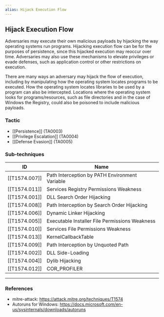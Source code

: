 ```yaml
---
alias: Hijack Execution Flow
---
```


## Hijack Execution Flow

Adversaries may execute their own malicious payloads by hijacking the way operating systems run programs. Hijacking execution flow can be for the purposes of persistence, since this hijacked execution may reoccur over time. Adversaries may also use these mechanisms to elevate privileges or evade defenses, such as application control or other restrictions on execution.

There are many ways an adversary may hijack the flow of execution, including by manipulating how the operating system locates programs to be executed. How the operating system locates libraries to be used by a program can also be intercepted. Locations where the operating system looks for programs/resources, such as file directories and in the case of Windows the Registry, could also be poisoned to include malicious payloads.


### Tactic

- [[Persistence]] (TA0003)
- [[Privilege Escalation]] (TA0004)
- [[Defense Evasion]] (TA0005)

### Sub-techniques

| ID | Name |
| --- | --- |
| [[T1574.007]] | Path Interception by PATH Environment Variable |
| [[T1574.011]] | Services Registry Permissions Weakness |
| [[T1574.001]] | DLL Search Order Hijacking |
| [[T1574.008]] | Path Interception by Search Order Hijacking |
| [[T1574.006]] | Dynamic Linker Hijacking |
| [[T1574.005]] | Executable Installer File Permissions Weakness |
| [[T1574.010]] | Services File Permissions Weakness |
| [[T1574.013]] | KernelCallbackTable |
| [[T1574.009]] | Path Interception by Unquoted Path |
| [[T1574.002]] | DLL Side-Loading |
| [[T1574.004]] | Dylib Hijacking |
| [[T1574.012]] | COR_PROFILER |


---
### References

- mitre-attack: https://attack.mitre.org/techniques/T1574
- Autoruns for Windows: https://docs.microsoft.com/en-us/sysinternals/downloads/autoruns
